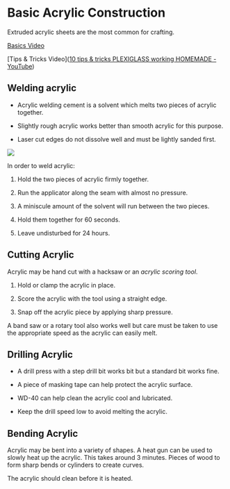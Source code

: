 # Basic Acrylic Construction

Extruded acrylic sheets are the most common for crafting.

[Basics Video](https://www.youtube.com/watch?v=TWAMdmJPdhg)

[Tips & Tricks Video]([10 tips &amp; tricks PLEXIGLASS working HOMEMADE - YouTube](https://www.youtube.com/watch?v=VAi879kLA34))

## Welding acrylic

- Acrylic welding cement is a solvent which melts two pieces of acrylic together.

- Slightly rough acrylic works better than smooth acrylic for this purpose.

- Laser cut edges do not dissolve well and must be lightly sanded first.

![](/home/arielc/Documents/School/emergentobjectsS22/emergentobjects/acrylic/cement.jpg)

In order to weld acrylic:

1. Hold the two pieces of acrylic firmly together.

2. Run the applicator along the seam with almost no pressure.

3. A miniscule amount of the solvent will run between the two pieces.

4. Hold them together for 60 seconds.

5. Leave undisturbed for 24 hours.

## Cutting Acrylic

Acrylic may be hand cut with a hacksaw or an *acrylic scoring tool*. 

1. Hold or clamp the acrylic in place.

2. Score the acrylic with the tool using a straight edge.

3. Snap off the acrylic piece by applying sharp pressure.

A band saw or a rotary tool also works well but care must be taken to use the appropriate speed as the acrylic can easily melt.

## Drilling Acrylic

- A drill press with a step drill bit works bit but a standard bit works fine.

- A piece of masking tape can help protect the acrylic surface.

- WD-40 can help clean the acrylic cool and lubricated.

- Keep the drill speed low to avoid melting the acrylic.

## Bending Acrylic

Acrylic may be bent into a variety of shapes. A heat gun can be used to slowly heat up the acrylic. This takes around 3 minutes. Pieces of wood to form sharp bends or cylinders to create curves.

The acrylic should clean before it is heated.
